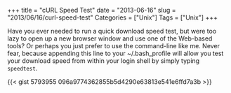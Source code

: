 +++
title = "cURL Speed Test"
date = "2013-06-16"
slug = "2013/06/16/curl-speed-test"
Categories = ["Unix"]
Tags = ["Unix"]
+++

Have you ever needed to run a quick download speed test, but were too lazy to open up a new browser window and use one of the Web-based tools? Or perhaps you just prefer to use the command-line like me. Never fear, because appending this line to your ~/.bash_profile will allow you test your download speed from within your login shell by simply typing `speedtest`.

{{< gist 5793955 096a9774362855b5d4290e63813e541e6ffd7a3b >}}
